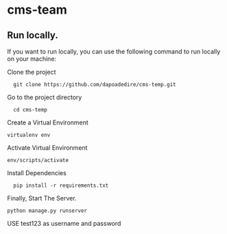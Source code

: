# cms-team

## Run locally.

If you want to run locally, you can use the following command to run locally on your machine:


Clone the project

```
  git clone https://github.com/dapoadedire/cms-temp.git
```

Go to the project directory

```
  cd cms-temp
```

Create a Virtual Environment 
```
virtualenv env
```
Activate Virtual Environment
```
env/scripts/activate
```
Install Dependencies

```
  pip install -r requirements.txt
```
Finally, Start The Server.
```
python manage.py runserver
```

USE test123 as username and password
